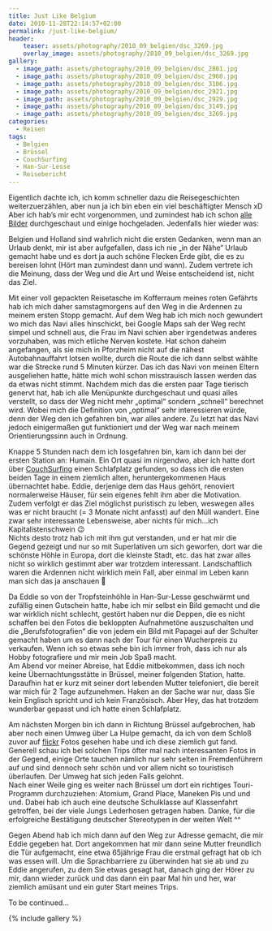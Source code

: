 ```yaml
---
title: Just Like Belgium
date: 2010-11-28T22:14:57+02:00
permalink: /just-like-belgium/
header:
    teaser: assets/photography/2010_09_belgien/dsc_3269.jpg
    overlay_image: assets/photography/2010_09_belgien/dsc_3269.jpg
gallery:
  - image_path: assets/photography/2010_09_belgien/dsc_2881.jpg
  - image_path: assets/photography/2010_09_belgien/dsc_2960.jpg
  - image_path: assets/photography/2010_09_belgien/dsc_3106.jpg
  - image_path: assets/photography/2010_09_belgien/dsc_2921.jpg
  - image_path: assets/photography/2010_09_belgien/dsc_2929.jpg
  - image_path: assets/photography/2010_09_belgien/dsc_3149.jpg
  - image_path: assets/photography/2010_09_belgien/dsc_3269.jpg
categories:
  - Reisen
tags:
  - Belgien
  - Brüssel
  - CouchSurfing
  - Han-Sur-Lesse
  - Reisebericht
---
```

Eigentlich dachte ich, ich komm schneller dazu die Reisegeschichten weiterzuerzählen, 
aber nun ja ich bin eben ein viel beschäftigter Mensch xD Aber ich hab’s mir echt vorgenommen, 
und zumindest hab ich schon [alle Bilder](/photography/) durchgeschaut und einige hochgeladen. Jedenfalls hier wieder was:

Belgien und Holland sind wahrlich nicht die ersten Gedanken, wenn man an Urlaub denkt, mir ist aber aufgefallen, 
dass ich nie „in der Nähe“ Urlaub gemacht habe und es dort ja auch schöne Flecken Erde gibt, 
die es zu bereisen lohnt (Hört man zumindest dann und wann). Zudem vertrete ich die Meinung, dass der Weg und die Art und Weise entscheidend ist, 
nicht das Ziel.

Mit einer voll gepackten Reisetasche im Kofferraum meines roten Gefährts hab ich mich daher samstagmorgens auf den 
Weg in die Ardennen zu meinem ersten Stopp gemacht. Auf dem Weg hab ich mich noch gewundert wo mich das Navi alles hinschickt, 
bei Google Maps sah der Weg recht simpel und schnell aus, die Frau im Navi schien aber irgendetwas anderes vorzuhaben, 
was mich etliche Nerven kostete. Hat schon daheim angefangen, als sie mich in Pforzheim nicht auf die nähest Autobahnauffahrt lotsen wollte, 
durch die Route die ich dann selbst wählte war die Strecke rund 5 Minuten kürzer. 
Das ich das Navi von meinen Eltern ausgeliehen hatte, hätte mich wohl schon misstrauisch lassen werden das da etwas nicht stimmt. 
Nachdem mich das die ersten paar Tage tierisch genervt hat, hab ich alle Menüpunkte durchgeschaut und quasi alles verstellt, 
so dass der Weg nicht mehr „optimal“ sondern „schnell“ berechnet wird. Wobei mich die Definition von „optimal“ sehr interessieren würde, 
denn der Weg den ich gefahren bin, war alles andere. Zu letzt hat das Navi jedoch einigermaßen gut funktioniert und 
der Weg war nach meinem Orientierungssinn auch in Ordnung.

Knappe 5 Stunden nach dem ich losgefahren bin, kam ich dann bei der ersten Station an: Humain. Ein Ort quasi im nirgendwo, 
aber ich hatte dort über [CouchSurfing](http://www.couchsurfing.org) einen Schlafplatz gefunden, 
so dass ich die ersten beiden Tage in einem ziemlich alten, heruntergekommenen Haus übernachtet habe. 
Eddie, derjenige dem das Haus gehört, renoviert normalerweise Häuser, für sein eigenes fehlt ihm aber die Motivation. 
Zudem verfolgt er das Ziel möglichst puristisch zu leben, weswegen alles was er nicht braucht (= 3 Monate nicht anfasst) auf den Müll wandert. 
Eine zwar sehr interessante Lebensweise, aber nichts für mich…ich Kapitalistenschwein 😉  
Nichts desto trotz hab ich mit ihm gut verstanden, und er hat mir die Gegend gezeigt und nur so mit Superlativen um sich geworfen, 
dort war die schönste Höhle in Europa, dort die kleinste Stadt, etc. das hat zwar alles nicht so wirklich gestimmt aber war trotzdem interessant. 
Landschaftlich waren die Ardennen nicht wirklich mein Fall, aber einmal im Leben kann man sich das ja anschauen 🙂  

Da Eddie so von der Tropfsteinhöhle in Han-Sur-Lesse geschwärmt und zufällig einen Gutschein hatte, 
habe ich mir selbst ein Bild gemacht und die war wirklich nicht schlecht, gestört haben nur die Deppen, 
die es nicht schaffen bei den Fotos die bekloppten Aufnahmetöne auszuschalten und die „Berufsfotografien“ die von jedem 
ein Bild mit Papagei auf der Schulter gemacht haben um es dann nach der Tour für einen Wucherpreis zu verkaufen. 
Wenn ich so etwas sehe bin ich immer froh, dass ich nur als Hobby fotografiere und mir mein Job Spaß macht.  
Am Abend vor meiner Abreise, hat Eddie mitbekommen, dass ich noch keine Übernachtungsstätte in Brüssel, meiner folgenden Station, hatte. 
Daraufhin hat er kurz mit seiner dort lebenden Mutter telefoniert, die bereit war mich für 2 Tage aufzunehmen. 
Haken an der Sache war nur, dass Sie kein Englisch spricht und ich kein Französisch. 
Aber Hey, das hat trotzdem wunderbar gepasst und ich hatte einen Schlafplatz.

Am nächsten Morgen bin ich dann in Richtung Brüssel aufgebrochen, hab aber noch einen Umweg über La Hulpe gemacht, 
da ich von dem Schloß zuvor auf [flickr](http://www.flickr.com) Fotos gesehen habe und ich diese ziemlich gut fand. 
Generell schau ich bei solchen Trips öfter mal nach interessanten Fotos in der Gegend, einige Orte tauchen nämlich 
nur sehr selten in Fremdenführern auf und sind dennoch sehr schön und vor allem nicht so touristisch überlaufen. 
Der Umweg hat sich jeden Falls gelohnt.  
Nach einer Weile ging es weiter nach Brüssel um dort ein richtiges Touri-Programm durchzuziehen: Atomium, Grand Place, Maneken Pis und und und. 
Dabei hab ich auch eine deutsche Schulklasse auf Klassenfahrt getroffen, bei der viele Jungs Lederhosen getragen haben. 
Danke, für die erfolgreiche Bestätigung deutscher Stereotypen in der weiten Welt ^^  

Gegen Abend hab ich mich dann auf den Weg zur Adresse gemacht, die mir Eddie gegeben hat. 
Dort angekommen hat mir dann seine Mutter freundlich die Tür aufgemacht, eine etwa 65jährige Frau die erstmal gefragt hat ob ich was essen will. 
Um die Sprachbarriere zu überwinden hat sie ab und zu Eddie angerufen, zu dem Sie etwas gesagt hat, danach ging der Hörer zu mir, 
dann wieder zurück und das dann ein paar Mal hin und her, war ziemlich amüsant und ein guter Start meines Trips.

To be continued…


{% include gallery %}
